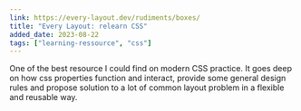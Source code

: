 ```yaml
---
link: https://every-layout.dev/rudiments/boxes/
title: "Every Layout: relearn CSS"
added_date: 2023-08-22
tags: ["learning-ressource", "css"]
---
```

One of the best resource I could find on modern CSS practice. It
goes deep on how css properties function and interact, provide some general
design rules and propose solution to a lot of common layout problem in a
flexible and reusable way.
